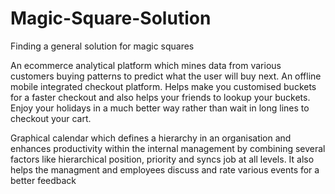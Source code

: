 # Magic-Square-Solution
Finding a general solution for magic squares

An ecommerce analytical platform which mines data from various customers buying patterns to predict what the user will buy next. An offline mobile integrated checkout platform. Helps make you customised buckets for a faster checkout and also helps your friends to lookup your buckets. Enjoy your holidays in a much better way rather than wait in long lines to checkout your cart. 

Graphical calendar which defines a hierarchy in an organisation and enhances productivity within the internal management by combining several factors like hierarchical position, priority and syncs job at all levels. It also helps the managment and employees discuss and rate various events for a better feedback 
